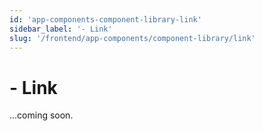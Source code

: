 ```yaml
---
id: 'app-components-component-library-link'
sidebar_label: '- Link'
slug: '/frontend/app-components/component-library/link'
---
```


# - Link

...coming soon.
